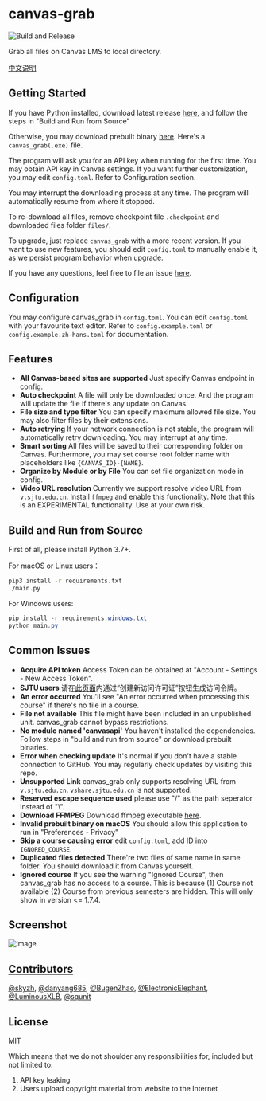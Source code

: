 # canvas-grab

![Build and Release](https://github.com/skyzh/canvas_grab/workflows/Build%20and%20Release/badge.svg)

Grab all files on Canvas LMS to local directory.

[中文说明](https://github.com/skyzh/canvas_grab/blob/master/README_zh-hans.md)

## Getting Started

If you have Python installed, download latest release
[here](https://github.com/skyzh/canvas_grab/archive/master.zip),
and follow the steps in "Build and Run from Source"

Otherwise, you may download prebuilt binary [here](https://github.com/skyzh/canvas_grab/releases). Here's a `canvas_grab(.exe)` file.

The program will ask you for an API key when running for the 
first time. You may obtain API key in Canvas settings. If you
want further customization, you may edit `config.toml`. Refer to
Configuration section.

You may interrupt the downloading process at any time. The program will automatically resume from where it stopped.

To re-download all files, remove checkpoint file `.checkpoint` and downloaded files folder `files/`.

To upgrade, just replace `canvas_grab` with a more recent version. If you want to use new
features, you should edit `config.toml` to manually enable it, as we persist program
behavior when upgrade.

If you have any questions, feel free to file an issue [here](https://github.com/skyzh/canvas_grab/issues).

## Configuration

You may configure canvas_grab in `config.toml`.
You can edit `config.toml` with your favourite text editor.
Refer to `config.example.toml` or `config.example.zh-hans.toml`
for documentation.

## Features

- **All Canvas-based sites are supported** Just specify Canvas endpoint in config.
- **Auto checkpoint** A file will only be downloaded once. And the program will update the file if there's any update on Canvas.
- **File size and type filter** You can specify maximum allowed file size. You may also filter files by their extensions.
- **Auto retrying** If your network connection is not stable, the program will automatically retry downloading. You may interrupt at any time.
- **Smart sorting** All files will be saved to their corresponding folder on Canvas. Furthermore, you may set course root folder name with placeholders like `{CANVAS_ID}-{NAME}`.
- **Organize by Module or by File** You can set file organization mode in config.
- **Video URL resolution** Currently we support resolve video URL from `v.sjtu.edu.cn`. Install `ffmpeg` and enable this functionality. Note that this is an EXPERIMENTAL functionality. Use at your own risk.

## Build and Run from Source

First of all, please install Python 3.7+.

For macOS or Linux users：

```bash
pip3 install -r requirements.txt
./main.py
```

For Windows users:
```powershell
pip install -r requirements.windows.txt
python main.py
```

## Common Issues

* **Acquire API token** Access Token can be obtained at "Account - Settings - New Access Token".
* **SJTU users** 请在[此页面](https://oc.sjtu.edu.cn/profile/settings#access_tokens_holder)内通过“创建新访问许可证”按钮生成访问令牌。
* **An error occurred** You'll see "An error occurred when processing this course" if there's no file in a course.
* **File not available** This file might have been included in an unpublished unit. canvas_grab cannot bypass restrictions.
* **No module named 'canvasapi'** You haven't installed the dependencies. Follow steps in "build and run from source" or download prebuilt binaries.
* **Error when checking update** It's normal if you don't have a stable connection to GitHub. You may regularly check updates by visiting this repo.
* **Unsupported Link** canvas_grab only supports resolving URL from `v.sjtu.edu.cn`. `vshare.sjtu.edu.cn` is not supported.
* **Reserved escape sequence used** please use "/" as the path seperator instead of "\\".
* **Download FFMPEG** Download ffmpeg executable [here](https://www.ffmpeg.org/download.html).
* **Invalid prebuilt binary on macOS** You should allow this application to run in "Preferences - Privacy"
* **Skip a course causing error** edit `config.toml`, add ID into `IGNORED_COURSE`.
* **Duplicated files detected** There're two files of same name in same folder. You should download it from Canvas yourself.
* **Ignored course** If you see the warning "Ignored Course", then canvas_grab has no access to a course. This is because (1) Course not available (2) Course from previous semesters are hidden. This will only show in version <= 1.7.4.

## Screenshot

![image](https://user-images.githubusercontent.com/4198311/77220717-ee38b800-6b7d-11ea-8b5c-ac9b18fded5e.png)

## [Contributors](https://github.com/skyzh/canvas_grab/graphs/contributors)

[@skyzh](https://github.com/skyzh), 
[@danyang685](https://github.com/danyang685),
[@BugenZhao](https://github.com/BugenZhao),
[@ElectronicElephant](https://github.com/ElectronicElephant),
[@LuminousXLB](https://github.com/LuminousXLB),
[@squnit](https://github.com/squnit)

## License

MIT

Which means that we do not shoulder any responsibilities for, included but not limited to:

1. API key leaking
2. Users upload copyright material from website to the Internet
